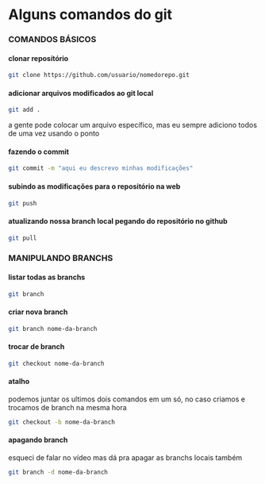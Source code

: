 # Alguns comandos do git 

### COMANDOS BÁSICOS

#### clonar reposítório
```bash 
git clone https://github.com/usuario/nomedorepo.git
```
#### adicionar arquivos modificados ao git local
```bash 
git add .
```
a gente pode colocar um arquivo específico, mas eu sempre adiciono todos de uma vez usando o ponto

#### fazendo o commit
```bash 
git commit -m "aqui eu descrevo minhas modificações"
```
#### subindo as modificações para o repositório na web
```bash 
git push
```
#### atualizando nossa branch local pegando do repositório no github
```bash 
git pull
```

### MANIPULANDO BRANCHS

#### listar todas as branchs
```bash
git branch
``` 
#### criar nova branch
```bash
git branch nome-da-branch
``` 
#### trocar de branch
```bash
git checkout nome-da-branch
``` 
#### atalho 
podemos juntar os ultimos dois comandos em um só, no caso criamos e trocamos de branch na mesma hora
```bash
git checkout -b nome-da-branch
```

#### apagando branch 
esqueci de falar no vídeo mas dá pra apagar as branchs locais também 
```bash 
git branch -d nome-da-branch
``` 
